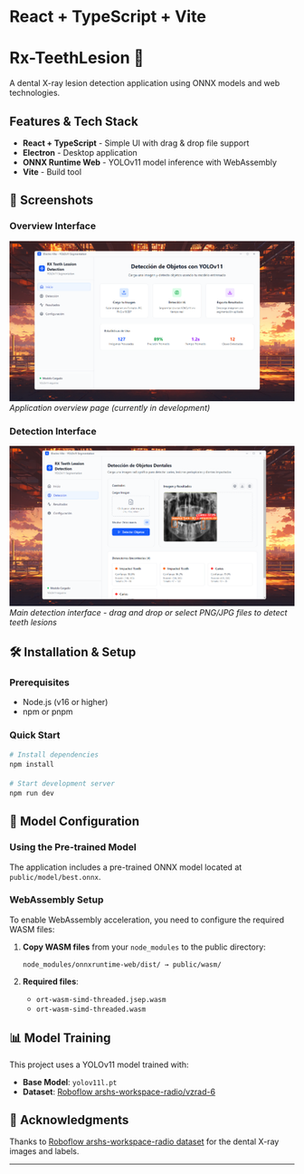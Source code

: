 # React + TypeScript + Vite
# Rx-TeethLesion 🦷

A dental X-ray lesion detection application using ONNX models and web technologies.

## Features & Tech Stack

- **React + TypeScript** - Simple UI with drag & drop file support
- **Electron** - Desktop application
- **ONNX Runtime Web** - YOLOv11 model inference with WebAssembly
- **Vite** - Build tool

## 📸 Screenshots

### Overview Interface
![Overview](img/overview.png)
*Application overview page (currently in development)*

### Detection Interface
![Detection Results](img/result.png)
*Main detection interface - drag and drop or select PNG/JPG files to detect teeth lesions*

## 🛠️ Installation & Setup

### Prerequisites
- Node.js (v16 or higher)
- npm or pnpm

### Quick Start
```bash
# Install dependencies
npm install

# Start development server
npm run dev
```

## 🧠 Model Configuration

### Using the Pre-trained Model
The application includes a pre-trained ONNX model located at `public/model/best.onnx`.

### WebAssembly Setup
To enable WebAssembly acceleration, you need to configure the required WASM files:

1. **Copy WASM files** from your `node_modules` to the public directory:
   ```
   node_modules/onnxruntime-web/dist/ → public/wasm/
   ```

2. **Required files**:
   - `ort-wasm-simd-threaded.jsep.wasm`
   - `ort-wasm-simd-threaded.wasm`

## 📊 Model Training

This project uses a YOLOv11 model trained with:
- **Base Model**: `yolov11l.pt`
- **Dataset**: [Roboflow arshs-workspace-radio/vzrad-6](https://universe.roboflow.com/arshs-workspace-radio/vzrad2)

## 🙏 Acknowledgments

Thanks to [Roboflow arshs-workspace-radio dataset](https://universe.roboflow.com/arshs-workspace-radio/vzrad2) for the dental X-ray images and labels.

---

